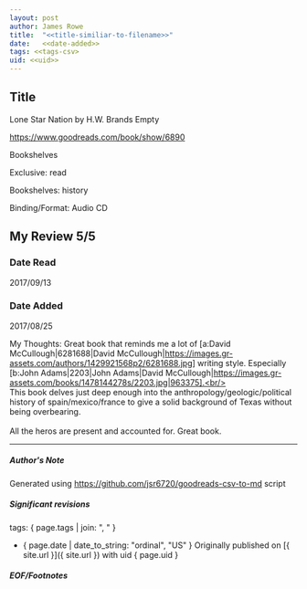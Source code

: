 ```yaml
---
layout: post
author: James Rowe
title:  "<<title-similiar-to-filename>>"
date:   <<date-added>>
tags: <<tags-csv>
uid: <<uid>>
---
```


<!-- highly dependent on how you personally use jekyll templates, and how you want this to show up -->

## Title

Lone Star Nation by H.W. Brands
Empty 

https://www.goodreads.com/book/show/6890

Bookshelves

Exclusive: read

Bookshelves: history

Binding/Format: Audio CD

## My Review 5/5

### Date Read
2017/09/13

### Date Added
2017/08/25

My Thoughts: Great book that reminds me a lot of [a:David McCullough|6281688|David McCullough|https://images.gr-assets.com/authors/1429921568p2/6281688.jpg] writing style. Especially [b:John Adams|2203|John Adams|David McCullough|https://images.gr-assets.com/books/1478144278s/2203.jpg|963375].<br/><br/>This book delves just deep enough into the anthropology/geologic/political history of spain/mexico/france to give a solid background of Texas without being overbearing.<br/><br/>All the heros are present and accounted for. Great book.

---

##### Author's Note

Generated using https://github.com/jsr6720/goodreads-csv-to-md script

##### Significant revisions

tags: { page.tags | join: ", " } <!-- todo move this somewhere -->

- { page.date | date_to_string: "ordinal", "US" } Originally published on [{ site.url }]({ site.url }) with uid { page.uid }

##### EOF/Footnotes
